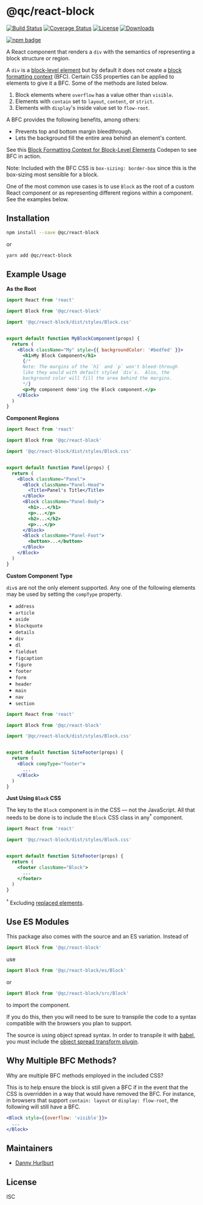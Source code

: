 # @qc/react-block

[![Build Status][travis-svg]][travis-url]
[![Coverage Status][coverage-image]][coverage-url]
[![License][license-image]][license-url]
[![Downloads][downloads-image]][downloads-url]

[![npm badge][npm-badge-png]][package-url]

A React component that renders a `div` with the semantics of representing a
block structure or region.

A `div` is a [block-level element][ble] but by default it does not create a
[block formatting context][bfc] (BFC).  Certain CSS properties can be applied to
elements to give it a BFC.  Some of the methods are listed below.

1) Block elements where `overflow` has a value other than `visible`.
2) Elements with `contain` set to `layout`, `content`, or `strict`.
3) Elements with `display`'s inside value set to `flow-root`.

A BFC provides the following benefits, among others:

* Prevents top and bottom margin bleedthrough.
* Lets the background fill the entire area behind an element's content.

See this [Block Formatting Context for Block-Level Elements][bfc-codepen]
Codepen to see BFC in action.

Note: Included with the BFC CSS is `box-sizing: border-box` since this is the
box-sizing most sensible for a block.

One of the most common use cases is to use `Block` as the root of a custom
React component or as representing different regions within a component.  See
the examples below.


## Installation

```sh
npm install --save @qc/react-block
```

or

```sh
yarn add @qc/react-block
```


## Example Usage

**As the Root**

```jsx
import React from 'react'

import Block from '@qc/react-block'

import '@qc/react-block/dist/styles/Block.css'


export default function MyBlockComponent(props) {
  return (
    <Block className="My" style={{ backgroundColor: '#bedfed' }}>
      <h1>My Block Component</h1>
      {/*
      Note: The margins of the `h1` and `p` won't bleed-through
      like they would with default styled `div`s.  Also, the
      background color will fill the area behind the margins.
      */}
      <p>My component demo'ing the Block component.</p>
    </Block>
  )
}
```

**Component Regions**

```jsx
import React from 'react'

import Block from '@qc/react-block'

import '@qc/react-block/dist/styles/Block.css'


export default function Panel(props) {
  return (
    <Block className="Panel">
      <Block className="Panel-Head">
        <Title>Panel's Title</Title>
      </Block>
      <Block className="Panel-Body">
        <h1>...</h1>
        <p>...</p>
        <h2>...</h2>
        <p>...</p>
      </Block>
      <Block className="Panel-Foot">
        <button>...</button>
      </Block>
    </Block>
  )
}
```

**Custom Component Type**

`div`s are not the only element supported.  Any one of the following elements
may be used by setting the `compType` property.

* `address`
* `article`
* `aside`
* `blockquote`
* `details`
* `div`
* `dl`
* `fieldset`
* `figcaption`
* `figure`
* `footer`
* `form`
* `header`
* `main`
* `nav`
* `section`

```jsx
import React from 'react'

import Block from '@qc/react-block'

import '@qc/react-block/dist/styles/Block.css'


export default function SiteFooter(props) {
  return (
    <Block compType="footer">
      ...
    </Block>
  )
}
```

**Just Using `Block` CSS**

The key to the `Block` component is in the CSS — not the JavaScript.  All that
needs to be done is to include the `Block` CSS class in any<sup>†</sup> component.

```jsx
import React from 'react'

import '@qc/react-block/dist/styles/Block.css'


export default function SiteFooter(props) {
  return (
    <footer className="Block">
      ...
    </footer>
  )
}
```

<sup>†</sup> Excluding [replaced elements].


## Use ES Modules

This package also comes with the source and an ES variation.  Instead of

```jsx
import Block from '@qc/react-block'
```

use

```jsx
import Block from '@qc/react-block/es/Block'
```

or

```jsx
import Block from '@qc/react-block/src/Block'
```

to import the component.

If you do this, then you will need to be sure to transpile the code to a syntax
compatible with the browsers you plan to support.

The source is using object spread syntax.  In order to transpile it with
[babel], you must include the [object spread transform
plugin][babel-obj-sprd-txm].


## Why Multiple BFC Methods?

Why are multiple BFC methods employed in the included CSS?

This is to help ensure the block is still given a BFC if in the event that the
CSS is overridden in a way that would have removed the BFC.  For instance, in
browsers that support `contain: layout` or `display: flow-root`, the following
will still have a BFC.

```jsx
<Block style={{overflow: 'visible'}}>
  ...
</Block>
```


## Maintainers

- [Danny Hurlburt](https://github.com/dhurlburtusa)


## License

ISC


[babel]: https://babeljs.io/
[babel-obj-sprd-txm]: https://babeljs.io/docs/plugins/transform-object-rest-spread/
[bfc]: https://developer.mozilla.org/en-US/docs/Web/Guide/CSS/Block_formatting_context
[bfc-codepen]: https://codepen.io/dhurlburtusa/pen/GxdBJX?editors=1100
[ble]: https://developer.mozilla.org/en-US/docs/Web/HTML/Block-level_elements
[coverage-image]: https://coveralls.io/repos/github/hypersoftllc/qc-react-block/badge.svg?branch=master
[coverage-url]: https://coveralls.io/github/hypersoftllc/qc-react-block?branch=master
[downloads-image]: http://img.shields.io/npm/dm/@qc/react-block.svg
[downloads-url]: http://npm-stat.com/charts.html?package=@qc/react-block
[license-image]: http://img.shields.io/npm/l/@qc/react-block.svg
[license-url]: LICENSE
[package-url]: https://npmjs.org/package/@qc/react-block
[npm-badge-png]: https://nodei.co/npm/@qc/react-block.png?downloads=true&stars=true
[replaced elements]: https://developer.mozilla.org/en-US/docs/Web/CSS/Replaced_element
[travis-svg]: https://travis-ci.org/hypersoftllc/qc-react-block.svg?branch=master
[travis-url]: https://travis-ci.org/hypersoftllc/qc-react-block
